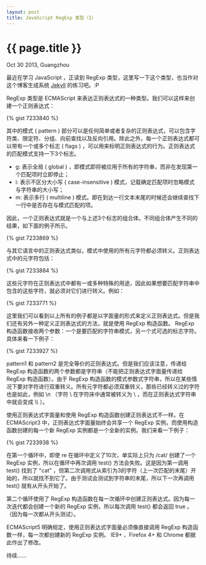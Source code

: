 ```yaml
---
layout: post
title: JavaScript RegExp 类型（1）
---
```


{{ page.title }}
================

<p class="meta">Oct 30 2013, Guangzhou</p>

最近在学习 JavaScript ，正读到 RegExp 类型，这里写一下这个类型，也当作对这个博客生成系统 <a href="https://github.com/mojombo/jekyll">Jekyll</a> 的练习吧。:P
<!-- more -->

RegExp 类型是 ECMAScript 来表达正则表达式的一种类型。我们可以这样来创建一个正则表达式：

{% gist 7233840 %}

其中的模式 ( pattern ) 部分可以是任何简单或者复杂的正则表达式，可以包含字符类、限定符、分组、向前查找以及反向引用。除此之外，每一个正则表达式都可以带有一个或多个标志 ( flags ) ，可以用来标明正则表达式的行为。正则表达式的匹配模式支持一下3个标志。
+ g: 表示全局 ( global ) ，即模式即将被应用于所有的字符串，而非在发现第一个匹配项时立即停止；
+ i: 表示不区分大小写 ( case-insensitive ) 模式，记载确定匹配项时忽略模式与字符串的大小写；
+ m: 表示多行 ( multiline ) 模式。即在到达一行文本末尾的时候还会继续查找下一行中是否存在与模式匹配的项。

因此，一个正则表达式就是一个与上述3个标志的组合体。不同组合体产生不同的结果，如下面的例子所示。

{% gist 7233869 %}

与其它语言中的正则表达式类似，模式中使用的所有元字符都必须转义。正则表达式中的元字符包括：

{% gist 7233884 %}

这些元字符在正则表达式中都有一或多种特殊的用途，因此如果想要匹配字符串中包含的这些字符，就必须对它们进行转义。例如：

{% gist 7233771 %}

这里我们可以看到以上所有的例子都是以字面量的形式来定义正则表达式。但是我们还有另外一种定义正则表达式的方法，就是使用 RegExp 构造函数。 RegExp 构造函数接收两个参数：一个是要匹配的字符串模式，另一个式可选的标志字符。具体来看一下例子：

{% gist 7233927 %}

pattern1 和 pattern2 是完全等价的正则表达式。但是我们应该注意，传递给 RegExp 构造函数的两个参数都是字符串（不能把正则表达式字面量传递给 RegExp 构造函数）。由于 RegExp 构造函数的模式参数式字符串，所以在某些情况下要对字符进行双重转义。所有元字符都必须双重转义，那些已经转义过的字符也是如此，例如 \n （字符 \ 在字符床中通常被转义为 \\ ，而在正则表达式字符串中就会变成 \\\\ ）。

使用正则表达式字面量和使用 RegExp 构造函数创建正则表达式不一样。在 ECMAScript3 中，正则表达式字面量始终会共享一个 RegExp 实例，而使用构造函数创建的每一个新 RegExp 实例都是一个全新的实例。我们来看一下例子：

{% gist 7233938 %}

在第一个循环中，即使 re 在循环中定义了10次，单实际上只为 /cat/ 创建了一个 RegExp 实例，所以在循环中再次调用 test() 方法会失败。这是因为第一调用 test() 找到了 "cat" ，但第二次调用式从索引为3的字符（上一次匹配的末尾）开始的，所以就找不到它了。由于测试会测试到字符串的末尾，所以下一次再调用 test() 就有从开头开始了。

第二个循环使用了 RegExp 构造函数在每一次循环中创建正则表达式。因为每一次迭代都会创建一个新的 RegExp 实例，所以每次调用 test() 都会返回 true 。（因为每一次都从开头测试）。

ECMAScript5 明确规定，使用正则表达式字面量必须像直接调用 RegExp 构造函数一样，每一次都创建新的 RegExp 实例。 IE9+ 、Firefox 4+ 和 Chrome 都据此作出了修改。

待续……
